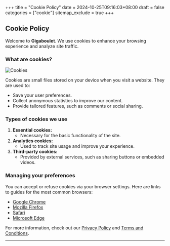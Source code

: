+++
title = "Cookie Policy"
date = 2024-10-25T09:16:03+08:00
draft = false
categories = ["cookie"]
sitemap_exclude = true
+++

## Cookie Policy

Welcome to **Gigaboulet**. We use cookies to enhance your browsing experience and analyze site traffic.

### What are cookies?

![Cookies](/images/cookie.webp)

Cookies are small files stored on your device when you visit a website. They are used to:
- Save your user preferences.
- Collect anonymous statistics to improve our content.
- Provide tailored features, such as comments or social sharing.

### Types of cookies we use
1. **Essential cookies:**
   - Necessary for the basic functionality of the site.
2. **Analytics cookies:**
   - Used to track site usage and improve your experience.
3. **Third-party cookies:**
   - Provided by external services, such as sharing buttons or embedded videos.

### Managing your preferences
You can accept or refuse cookies via your browser settings. Here are links to guides for the most common browsers:
- [Google Chrome](https://support.google.com/chrome/answer/95647)
- [Mozilla Firefox](https://support.mozilla.org/en-US/kb/clear-cookies-and-site-data-firefox)
- [Safari](https://support.apple.com/en-us/guide/safari/sfri11471/mac)
- [Microsoft Edge](https://support.microsoft.com/en-us/microsoft-edge/delete-cookies-in-microsoft-edge-63947406-40ac-c3b8-57b9-2a946a29ae09)

For more information, check out our [Privacy Policy](../privacy/) and [Terms and Conditions](../terms/).

---
